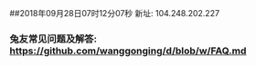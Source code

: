 ##2018年09月28日07时12分07秒 新址: 104.248.202.227
### 兔友常见问题及解答: https://github.com/wanggonging/d/blob/w/FAQ.md

